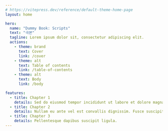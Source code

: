 ```yaml
---
# https://vitepress.dev/reference/default-theme-home-page
layout: home

hero:
  name: "Dummy Book: Scripts"
  text: "극본"
  tagline: Lorem ipsum dolor sit, consectetur adipiscing elit.
  actions:
    - theme: brand
      text: Cover
      link: /cover
    - theme: alt
      text: Table of contents
      link: /table-of-contents
    - theme: alt
      text: Body
      link: /body

features:
  - title: Chapter 1
    details: Sed do eiusmod tempor incididunt ut labore et dolore magna aliqua.
  - title: Chapter 2
    details: Nullam eu ante vel est convallis dignissim. Fusce suscipit, wisi nec facilisis facilisis, est dui fermentum leo, quis tempor ligula erat quis odio.
  - title: Chapter 3
    details: Pellentesque dapibus suscipit ligula.
---
```


